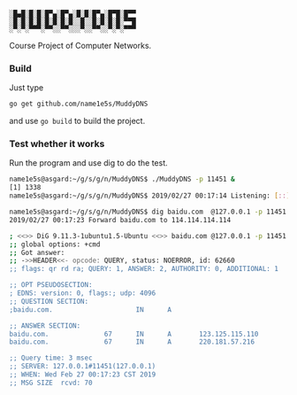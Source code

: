 ```
░█▄█░█░█░█▀▄░█▀▄░█░█░█▀▄░█▀█░█▀▀  
░█░█░█░█░█░█░█░█░░█░░█░█░█░█░▀▀█  
░▀░▀░▀▀▀░▀▀░░▀▀░░░▀░░▀▀░░▀░▀░▀▀▀  
```
Course Project of Computer Networks.

### Build
Just type
```bash
go get github.com/name1e5s/MuddyDNS
```

and use `go build` to build the project.

### Test whether it works

Run the program and use dig to do the test.

```bash
name1e5s@asgard:~/g/s/g/n/MuddyDNS$ ./MuddyDNS -p 11451 &
[1] 1338
name1e5s@asgard:~/g/s/g/n/MuddyDNS$ 2019/02/27 00:17:14 Listening: [::]:11451

name1e5s@asgard:~/g/s/g/n/MuddyDNS$ dig baidu.com  @127.0.0.1 -p 11451
2019/02/27 00:17:23 Forward baidu.com to 114.114.114.114

; <<>> DiG 9.11.3-1ubuntu1.5-Ubuntu <<>> baidu.com @127.0.0.1 -p 11451
;; global options: +cmd
;; Got answer:
;; ->>HEADER<<- opcode: QUERY, status: NOERROR, id: 62660
;; flags: qr rd ra; QUERY: 1, ANSWER: 2, AUTHORITY: 0, ADDITIONAL: 1

;; OPT PSEUDOSECTION:
; EDNS: version: 0, flags:; udp: 4096
;; QUESTION SECTION:
;baidu.com.                     IN      A

;; ANSWER SECTION:
baidu.com.              67      IN      A       123.125.115.110
baidu.com.              67      IN      A       220.181.57.216

;; Query time: 3 msec
;; SERVER: 127.0.0.1#11451(127.0.0.1)
;; WHEN: Wed Feb 27 00:17:23 CST 2019
;; MSG SIZE  rcvd: 70
```
